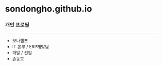 # sondongho.github.io
### 개인 프로필
---
* 보나캠프
* IT 본부 / ERP개발팀
* 개발 / 선임
* 손동호
<!--
**bona-gwanghunchoi/bona-gwanghunchoi** is a ✨ _special_ ✨ repository because its `README.md` (this file) appears on your GitHub profile.

Here are some ideas to get you started:

- 🔭 I’m currently working on ...
- 🌱 I’m currently learning ...
- 👯 I’m looking to collaborate on ...
- 🤔 I’m looking for help with ...
- 💬 Ask me about ...
- 📫 How to reach me: ...
- 😄 Pronouns: ...
- ⚡ Fun fact: ...
-->
